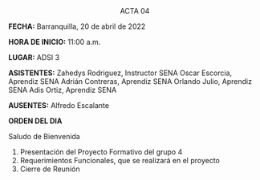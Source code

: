 <center>
ACTA 04

</center>


**FECHA:** Barranquilla, 20 de abril de 2022

**HORA DE INICIO:**  11:00 a.m.

**LUGAR:** ADSI 3

**ASISTENTES:** 
            Zahedys Rodriguez, Instructor SENA
            Oscar Escorcia, Aprendiz SENA
            Adrián Contreras, Aprendiz SENA
            Orlando Julio, Aprendiz SENA
            Adis Ortiz, Aprendiz SENA

**AUSENTES:** Alfredo Escalante

**ORDEN DEL DIA**

Saludo de Bienvenida
1.	Presentación del Proyecto Formativo del grupo 4
2.	Requerimientos Funcionales, que se realizará en el proyecto
3.	Cierre de Reunión
